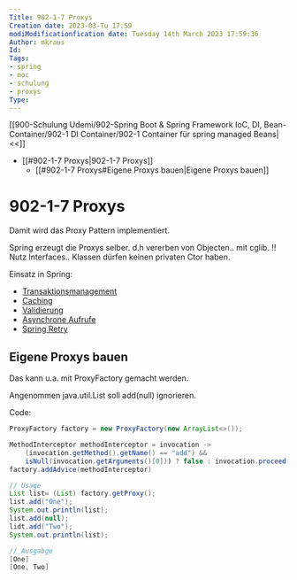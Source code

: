 ```yaml
---
Title: 902-1-7 Proxys
Creation date: 2023-03-Tu 17:59
modiModificationfication date: Tuesday 14th March 2023 17:59:36
Author: mkraus
Id: 
Tags: 
- spring
- moc 
- schulung
- proxys
Type:
---
```


[[900-Schulung Udemi/902-Spring Boot & Spring Framework IoC, DI, Bean-Container/902-1 DI Container/902-1 Container für spring managed Beans|<<]]

- [[#902-1-7 Proxys|902-1-7 Proxys]]
	- [[#902-1-7 Proxys#Eigene Proxys bauen|Eigene Proxys bauen]]


# 902-1-7 Proxys

Damit wird das Proxy Pattern implementiert.

Spring erzeugt die Proxys selber. d.h vererben von Objecten.. mit cglib.
!! Nutz Interfaces.. Klassen dürfen keinen privaten Ctor haben.

Einsatz in Spring:
- [Transaktionsmanagement](https://spring.io/guides/gs/managing-transactions/)
- [Caching](https://spring.io/guides/gs/caching/)
- [Validierung](https://spring.io/guides/gs/validating-form-input/)
- [Asynchrone Aufrufe](https://spring.io/guides/gs/async-method/)
- [Spring Retry](https://github.com/spring-projects/spring-retry)

## Eigene Proxys bauen

Das kann u.a. mit ProxyFactory gemacht werden.

Angenommen java.util.List soll add(null) ignorieren.

Code:
```java
ProxyFactory factory = new ProxyFactory(new ArrayList<>());

MethodInterceptor methodInterceptor = invocation ->
	(invocation.getMethod().getName() == "add") &&
	isNull(invocation.getArguments()[0])) ? false : invocation.proceed();
factory.addAdvice(methodInterceptor)

// Usage 
List list= (List) factory.getProxy();
list.add("One");
System.out.println(list);
list.add(null);
lidt.add("Two");
System.out.println(list);

// Ausgabge
[One]
[One, Two]
```